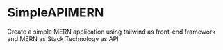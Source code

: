 # SimpleAPIMERN
Create a simple MERN application using tailwind as front-end framework and MERN as Stack Technology as API
